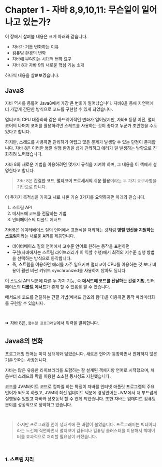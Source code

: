 # Chapter 1 - 자바 8,9,10,11: 무슨일이 일어나고 있는가?


이 장에서 살펴볼 내용은 크게 아래와 같습니다.
* 자바가 거듭 변화하는 이유
* 컴퓨팅 환경의 변화
* 자바에 부여되는 시대적 변화 요구
* 자바 8과 자바 9의 새로운 핵심 기능 소개

하나씩 내용을 살펴보겠습니다.


## Java8
자바 역사를 통틀어 Java8에서 가장 큰 변화가 일어났습니다. 자바8을 통해 자연어에 더 가깝게 간단한 방식으로 코드를 구현할 수 있게 되었습니다.

멀티코어 CPU 대중화와 같은 하드웨어적인 변화가 일어났지만, 자바8 등장 이전, 멀티 코어의 나머지 코어를 활용하려면 스레드를 사용하는 것이 좋다고 누군가 조언했을 수도 있다고 합니다.

하지만, 스레드를 사용하면 관리하기 어렵고 많은 문제가 발생할 수 있는 단점이 존재합니다. 자바 8은 이러한 병렬 실행 환경을 쉽게 관리하고 에러가 덜 발생하는 방향으로 진화하려 노력했습니다.

자바 8의 새로운 기법을 이용하려면 몇가지 규칙을 지켜야 하며, 그 내용을 이 책에서 설명한다고 합니다.

> 자바 8은 **간결한 코드, 멀티코어 프로세서의 쉬운 활용**이라는 두 가지 요구사항을 기반으로 합니다.

이 두가지 목적성을 가지고 새로 나온 기술 3가지를 요약하자면 아래와 같습니다.

1. 스트림 API
2. 메서드에 코드를 전달하는 기법
3. 인터페이스의 디폴트 메서드

자바8은 데이터베이스 질의 언어에서 표현식을 처리하는 것처럼 **병렬 연산을 지원하는 스트림**이라는 새로운 API를 제공합니다.

- 데이터베이스 질의 언어에서 고수준 언어로 원하는 동작을 표현하면
- 구현(자바에서는 스트림 라이브러리가 이 역할 수행)에서 최적의 저수준 실행 방법을 선택하는 방식으로 동작합니다.
- 즉, 스트림을 이용하면 에러를 자주 일으키며 멀티코어 CPU를 이용하는 것 보다 비용이 훨씬 비싼 키워드 synchronized를 사용하지 않아도 됩니다.


이 스트림 API 덕분에 다른 두 가지 기능, 즉 **메서드에 코드를 전달하는 간결 기법**, 인터페이스의 **디폴트 메서드**가 존재 할 수 있음을 알 수 있습니다.

메서드에 코드를 전달하는 간결 기법(메서드 참조와 람다)을 이용하면 동작 파라미터화를 구현할 수 있습니다.

<br>

⏩ 자바 8은, ```함수형 프로그래밍```에서 위력을 발휘합니다.

## Java8의 변화
프로그래밍 언어는 마치 생태계와 닮았습니다. 새로운 언어가 등장하면서 진화하지 않은 기존 언어는 사장됩니다.

자바는 많은 유용한 라이브러리를 포함하는 잘 설계된 객체지향 언어로 시작했으며, 처음부터 스레드와 락을 이용한 소소한 동시성도 지원했습니다. 

코드를 JVM바이트 코드로 컴파일 하는 특징이 자바를 인터넷 애플릿 프로그램의 주요 언어가 되도록 하였고, JVM의 최신 업데이트 덕분에 경쟁언어는 JVM에서 더 부드럽게 실행될수 있었고 자바와 상호동작 할 수 있게 되었습니다. 또한 자바는 임데디드 컴퓨팅 분야를 성공적으로 장악하고 있습니다.

<br>

>하지만 프로그래밍 언어 생태계에 큰 바람이 불었습니다. 프로그래머는 빅데이터라는 도전에 직면하면서 멀티코어 컴퓨터나 컴퓨팅 클러스터를 이용해서 빅데이터를 효과적으로 처리할 필요성이 커졌습니다.

<br>

### 1. 스트림 처리